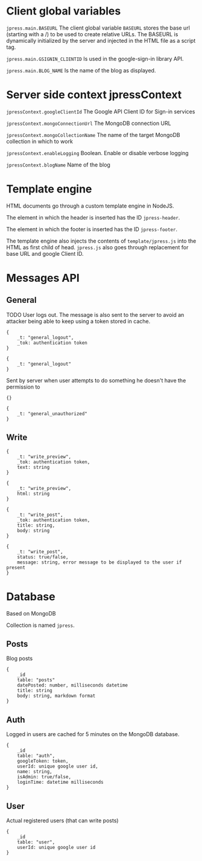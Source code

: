 # Client global variables

`jpress.main.BASEURL` The client global variable `BASEURL` stores the base url (starting with a /) to be used to create relative URLs. The BASEURL is dynamically initialized by the server and injected in the HTML file as a script tag.

`jpress.main.GSIGNIN_CLIENTID` Is used in the google-sign-in library API.

`jpress.main.BLOG_NAME` Is the name of the blog as displayed.

# Server side context jpressContext

`jpressContext.googleClientId` The Google API Client ID for Sign-in services

`jpressContext.mongoConnectionUrl` The MongoDB connection URL

`jpressContext.mongoCollectionName` The name of the target MongoDB collection in which to work

`jpressContext.enableLogging` Boolean. Enable or disable verbose logging

`jpressContext.blogName` Name of the blog

# Template engine

HTML documents go through a custom template engine in NodeJS.

The element in which the header is inserted has the ID `jpress-header`.

The element in which the footer is inserted has the ID `jpress-footer`.

The template engine also injects the contents of `template/jpress.js` into the HTML as first child of head. `jpress.js` also goes through replacement for base URL and google Client ID.

# Messages API

## General

TODO
User logs out. The message is also sent to the server to avoid an attacker being able to keep using a token stored in cache.
```
{
    _t: "general_logout",
    _tok: authentication token
}

{
    _t: "general_logout"
}
```

Sent by server when user attempts to do something he doesn't have the permission to
```
{}

{
    _t: "general_unauthorized"
}
```


## Write

```
{
    _t: "write_preview",
    _tok: authentication token,
    text: string
}

{
    _t: "write_preview",
    html: string
}
```

```
{
    _t: "write_post",
    _tok: authentication token,
    title: string,
    body: string
}

{
    _t: "write_post",
    status: true/false,
    message: string, error message to be displayed to the user if present
}
```

# Database

Based on MongoDB

Collection is named `jpress`.

## Posts

Blog posts

```
{
    _id
    table: "posts"
    datePosted: number, milliseconds datetime
    title: string
    body: string, markdown format
}
```

## Auth

Logged in users are cached for 5 minutes on the MongoDB database.

```
{
    _id
    table: "auth",
    googleToken: token,
    userId: unique google user id,
    name: string,
    isAdmin: true/false,
    loginTime: datetime milliseconds
}
```

## User

Actual registered users (that can write posts)

```
{
    _id
    table: "user",
    userId: unique google user id
}
```